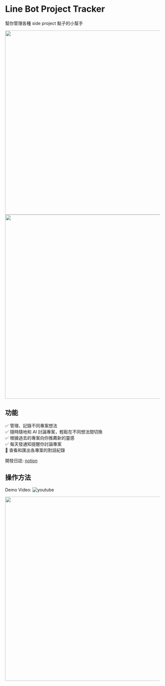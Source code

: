 # Line Bot Project Tracker

幫你管理各種 side project 點子的小幫手  
  
<img src="https://github.com/user-attachments/assets/c99272ea-2464-4dc7-b1cd-5b0d2d448e10" width="600">  
<img src="https://github.com/user-attachments/assets/0a4b9c6f-25dd-410b-86bf-520e49541115" width="600">

## 功能
✅ 管理、記錄不同專案想法  
✅ 隨時隨地和 AI 討論專案，輕鬆在不同想法間切換  
✅ 根據過去的專案向你推薦新的靈感  
✅ 每天發通知提醒你討論專案  
🚧 查看和匯出各專案的對話紀錄  

開發日誌: [notion](https://tanimalx.notion.site/Line-Pre-assessment-15957b83ce5b8076ba8de5f45839909c?pvs=4)

## 操作方法
Demo Video: ![youtube](https://www.youtube.com/watch?v=yB0Ou3mjIYk)  
  
<img src="https://github.com/user-attachments/assets/4eecb46e-2b85-4244-97c1-4676b75b0b0c" width="600">
